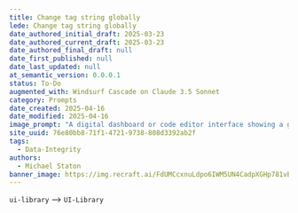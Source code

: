 ```yaml
---
title: Change tag string globally
lede: Change tag string globally
date_authored_initial_draft: 2025-03-23
date_authored_current_draft: 2025-03-23
date_authored_final_draft: null
date_first_published: null
date_last_updated: null
at_semantic_version: 0.0.0.1
status: To-Do
augmented_with: Windsurf Cascade on Claude 3.5 Sonnet
category: Prompts
date_created: 2025-04-16
date_modified: 2025-04-16
image_prompt: "A digital dashboard or code editor interface showing a global search and replace operation, with highlighted tag strings being updated across multiple files. The scene conveys automation, precision, and data integrity, with visual cues like checkmarks, code snippets, and a unified UI palette."
site_uuid: 76e80bb8-71f1-4721-9738-808d3392ab2f
tags:
  - Data-Integrity
authors:
  - Michael Staton
banner_image: https://img.recraft.ai/FdUMCcxnuLdpo6IWM5UN4CadpXGHp781vBa_qE58vvY/rs:fit:1024:2048:0/raw:1/plain/abs://external/images/683044c6-8626-4bf0-8094-2f15eaae0be8
---
```

`ui-library` --> `UI-Library`